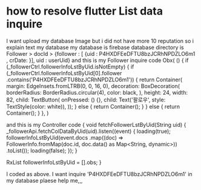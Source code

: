 
# how to resolve flutter List data inquire

I want upload my database Image but i did not have more 10 reputation
so i explain text my database
my database is firebase
database directory is Follower > docId > {follower : [ {uid : P4HXDFEeDFTU8bzJCRhNPDZLO6m1 , crDate: }], uid : userUid}
and this is my Follower inquire code
Obx(
                      () {
                        if (_followerCtrl.followerInfoLstByUid.isNotEmpty) {
                          if (_followerCtrl.followerInfoLstByUid[0].follower
                              .contains('P4HXDFEeDFTU8bzJCRhNPDZLO6m1')) {
                            return Container(
                                margin: EdgeInsets.fromLTRB(0, 0, 16, 0),
                                decoration: BoxDecoration(
                                  borderRadius: BorderRadius.circular(4),
                                  color: black,
                                ),
                                height: 24,
                                width: 82,
                                child: TextButton(
                                  onPressed: () {},
                                  child: Text('팔로우',
                                      style: TextStyle(color: white)),
                                ));
                          } else {
                            return Container();
                          }
                        } else {
                          return Container();
                        }
                      },
                    )

and this is my Controller code
{
  void fetchFollowerLstByUid(String uid) {
    _followerApi.fetchColDataByUid(uid).listen((event) {
      loading(true);
      followerInfoLstByUid(event.docs
          .map<FollowerInfo>((doc) =>
              FollowerInfo.fromMap(doc.id, doc.data() as Map<String, dynamic>))
          .toList());
      loading(false);
    });
  }

  RxList<FollowerInfo> followerInfoLstByUid = <FollowerInfo>[].obs;
}

I coded as above.
I want inquire 'P4HXDFEeDFTU8bzJCRhNPDZLO6m1' in my database
plaese help me,,,

        